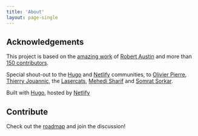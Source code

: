 ```yaml
---
title: 'About'
layout: page-single
---
```


## Acknowledgements

This project is based on the [amazing work](https://www.netlify.com/blog/2019/10/07/how-i-built-jamstackthemes.dev-over-the-weekend/) of [Robert Austin](https://github.com/JugglerX) and more than [150 contributors](https://github.com/RoneoOrg/jamstack.club/graphs/contributors).

Special shout-out to the [Hugo](https://discourse.gohugo.io/) and [Netlify](https://answers.netlify.com/new) communities, to [Olivier Pierre](https://olivierpierre.net/), [Thierry Jouannic](https://www.linkedin.com/in/thierryjouannic/), the [Lasercats](https://lasercats.fr/), [Mehedi Sharif](https://github.com/mehedi-sharif) and [Somrat Sorkar](https://github.com/somratpro).

Built with [Hugo](https://gohugo.io/), hosted by [Netlify](https://www.netlify.com/)

## Contribute

Check out the [roadmap](https://github.com/RoneoOrg/jamstack.club/issues) and join the discussion!